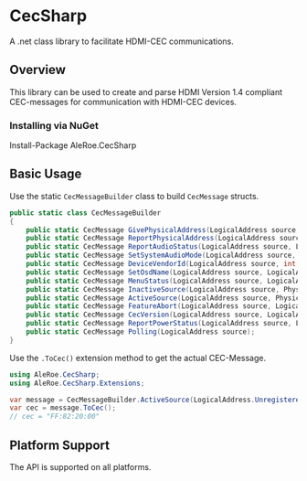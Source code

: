 # CecSharp
A .net class library to facilitate HDMI-CEC communications. 

## Overview
This library can be used to create and parse HDMI Version 1.4 compliant CEC-messages for communication with HDMI-CEC devices.

### Installing via NuGet

Install-Package AleRoe.CecSharp

## Basic Usage
Use the static `CecMessageBuilder` class to build `CecMessage` structs.

```csharp
public static class CecMessageBuilder
{
    public static CecMessage GivePhysicalAddress(LogicalAddress source, LogicalAddress destination);
    public static CecMessage ReportPhysicalAddress(LogicalAddress source, DeviceType deviceType, PhysicalAddress physicalAddress);
    public static CecMessage ReportAudioStatus(LogicalAddress source, LogicalAddress destination, AudioMuteStatus status, int value);
    public static CecMessage SetSystemAudioMode(LogicalAddress source, LogicalAddress destination, SystemAudioStatus status);
    public static CecMessage DeviceVendorId(LogicalAddress source, int vendorId);
    public static CecMessage SetOsdName(LogicalAddress source, LogicalAddress destination, string osdName);
    public static CecMessage MenuStatus(LogicalAddress source, LogicalAddress destination, MenuStatus state);
    public static CecMessage InactiveSource(LogicalAddress source, PhysicalAddress physicalAddress);
    public static CecMessage ActiveSource(LogicalAddress source, PhysicalAddress physicalAddress);
    public static CecMessage FeatureAbort(LogicalAddress source, LogicalAddress destination, Command opCode, AbortReason reason);
    public static CecMessage CecVersion(LogicalAddress source, LogicalAddress destination, CecVersion version);
    public static CecMessage ReportPowerStatus(LogicalAddress source, LogicalAddress destination, PowerStatus status);
    public static CecMessage Polling(LogicalAddress source);
}
```
Use the `.ToCec()` extension method to get the actual CEC-Message.

```csharp
using AleRoe.CecSharp;
using AleRoe.CecSharp.Extensions;

var message = CecMessageBuilder.ActiveSource(LogicalAddress.Unregistered, PhysicalAddress.Parse("2.0.0.0"));
var cec = message.ToCec();
// cec = "FF:82:20:00"
```
## Platform Support
The API is supported on all platforms.
